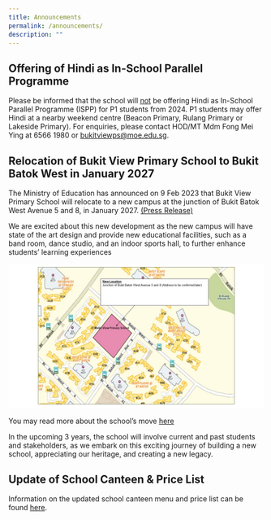 ```yaml
---
title: Announcements
permalink: /announcements/
description: ""
---
```

**Offering of Hindi as In-School Parallel Programme**
-
 Please be informed that the school will <u>not</u> be offering Hindi as In-School Parallel Programme (ISPP) for P1 students from 2024. P1 students may offer Hindi at a nearby weekend centre (Beacon Primary, Rulang Primary or Lakeside Primary). For enquiries, please contact HOD/MT Mdm Fong Mei Ying at 6566 1980 or bukitviewps@moe.edu.sg. 



**Relocation of Bukit View Primary School to Bukit Batok West in January 2027**
-
 The Ministry of Education has announced on 9 Feb 2023 that Bukit View Primary School will relocate to a new campus at the junction of Bukit Batok West Avenue 5 and 8, in January 2027. [(Press Release)](https://www.moe.gov.sg/news/press-releases/20230209-new-schools-to-meet-demand-in-the-west-and-north-east-of-singapore)

We are excited about this new development as the new campus will have state of the art design and provide new educational facilities, such as a band room, dance studio, and an indoor sports hall, to further enhance students’ learning experiences

![](/images/sch%20map.JPG)

You may read more about the school’s move [here](https://www.straitstimes.com/singapore/politics/bukit-view-primary-school-s-move-west-closer-to-tengah-is-to-meet-demand-there)

In the upcoming 3 years, the school will involve current and past students and stakeholders, as we embark on this exciting journey of building a new school, appreciating our heritage, and creating a new legacy.

 **Update of School Canteen &amp; Price List**
-
Information on the updated school canteen menu and price list can be found [here](/parents-and-partners/Info-for-Parents/Info-for-Parents/).